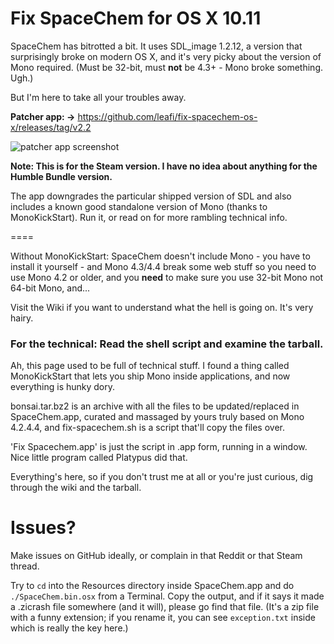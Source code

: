 # Fix SpaceChem for OS X 10.11

SpaceChem has bitrotted a bit. It uses SDL_image 1.2.12, a version that surprisingly broke on modern OS X, and it's very picky about the version of Mono required. (Must be 32-bit, must **not** be 4.3+ - Mono broke something. Ugh.)

But I'm here to take all your troubles away. 

**Patcher app: ->** https://github.com/leafi/fix-spacechem-os-x/releases/tag/v2.2

![patcher app screenshot](https://github.com/leafi/fix-spacechem-os-x/raw/master/Screen%20Shot%202016-07-30%20at%2001.57.24.png)

**Note: This is for the Steam version. I have no idea about anything for the Humble Bundle version.**

The app downgrades the particular shipped version of SDL and also includes a known good standalone version of Mono (thanks to MonoKickStart). Run it, or read on for more rambling technical info.

====

Without MonoKickStart: SpaceChem doesn't include Mono - you have to install it yourself - and Mono 4.3/4.4 break some web stuff so you need to use Mono 4.2 or older, and you **need** to make sure you use 32-bit Mono not 64-bit Mono, and...

Visit the Wiki if you want to understand what the hell is going on. It's very hairy.

### For the technical: Read the shell script and examine the tarball.

Ah, this page used to be full of technical stuff. I found a thing called MonoKickStart that lets you ship Mono inside applications, and now everything is hunky dory.

bonsai.tar.bz2 is an archive with all the files to be updated/replaced in SpaceChem.app, curated and massaged by yours truly based on Mono 4.2.4.4, and fix-spacechem.sh is a script that'll copy the files over. 

'Fix Spacechem.app' is just the script in .app form, running in a window. Nice little program called Platypus did that.

Everything's here, so if you don't trust me at all or you're just curious, dig through the wiki and the tarball.

# Issues?

Make issues on GitHub ideally, or complain in that Reddit or that Steam thread. 

Try to `cd` into the Resources directory inside SpaceChem.app and do `./SpaceChem.bin.osx` from a Terminal. Copy the output, and if it says it made a .zicrash file somewhere (and it will), please go find that file. (It's a zip file with a funny extension; if you rename it, you can see `exception.txt` inside which is really the key here.)

